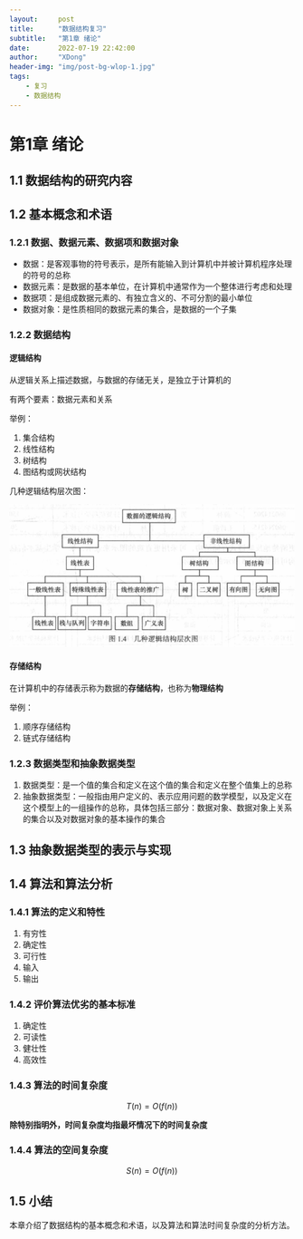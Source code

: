 ```yaml
---
layout:     post
title:      "数据结构复习"
subtitle:   "第1章 绪论"
date:       2022-07-19 22:42:00
author:     "XDong"
header-img: "img/post-bg-wlop-1.jpg"
tags:
    - 复习
    - 数据结构
---
```


# 第1章 绪论

## 1.1 数据结构的研究内容

## 1.2 基本概念和术语

### 1.2.1 数据、数据元素、数据项和数据对象

- 数据：是客观事物的符号表示，是所有能输入到计算机中并被计算机程序处理的符号的总称
- 数据元素：是数据的基本单位，在计算机中通常作为一个整体进行考虑和处理
- 数据项：是组成数据元素的、有独立含义的、不可分割的最小单位
- 数据对象：是性质相同的数据元素的集合，是数据的一个子集

### 1.2.2 数据结构

#### 逻辑结构

从逻辑关系上描述数据，与数据的存储无关，是独立于计算机的

有两个要素：数据元素和关系

举例：

1. 集合结构
2. 线性结构
3. 树结构
4. 图结构或网状结构

几种逻辑结构层次图：

![几种逻辑结构层次图](/img/study/data-structure/chart-1.4.png)

#### 存储结构

在计算机中的存储表示称为数据的**存储结构**，也称为**物理结构**

举例：

1. 顺序存储结构
2. 链式存储结构

### 1.2.3 数据类型和抽象数据类型

1. 数据类型：是一个值的集合和定义在这个值的集合和定义在整个值集上的总称
2. 抽象数据类型：一般指由用户定义的、表示应用问题的数学模型，以及定义在这个模型上的一组操作的总称，具体包括三部分：数据对象、数据对象上关系的集合以及对数据对象的基本操作的集合

## 1.3 抽象数据类型的表示与实现

## 1.4 算法和算法分析

### 1.4.1 算法的定义和特性

1. 有穷性
2. 确定性
3. 可行性
4. 输入
5. 输出

### 1.4.2 评价算法优劣的基本标准

1. 确定性
2. 可读性
3. 健壮性
4. 高效性

### 1.4.3 算法的时间复杂度

$$T(n)=O(f(n))$$

**除特别指明外，时间复杂度均指最坏情况下的时间复杂度**

### 1.4.4 算法的空间复杂度

$$S(n)=O(f(n))$$

## 1.5 小结

本章介绍了数据结构的基本概念和术语，以及算法和算法时间复杂度的分析方法。